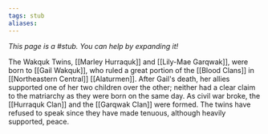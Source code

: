 ```yaml
---
tags: stub
aliases:
---
```


*This page is a #stub. You can help by expanding it!*

The Wakquk Twins, [[Marley Hurraquk]] and [[Lily-Mae Garqwak]], were born to [[Gail Wakquk]], who ruled a great portion of the [[Blood Clans]] in [[Northeastern Central]] [[Alaturmen]]. After Gail's death, her allies supported one of her two children over the other; neither had a clear claim to the matriarchy as they were born on the same day. As civil war broke, the [[Hurraquk Clan]] and the [[Garqwak Clan]] were formed. The twins have refused to speak since they have made tenuous, although heavily supported, peace.